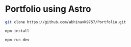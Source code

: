 # Portfolio using Astro

```sh
git clone https://github.com/abhinavk9757/Portfolio.git
```

```sh
npm install
```

```sh
npm run dev
```

